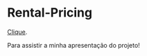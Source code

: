 # Rental-Pricing

[Clique](https://drive.google.com/drive/folders/1hSptvMJBAGU1rVg48pK6IT_m2iByu-6V).

Para assistir a minha apresentação do projeto!
